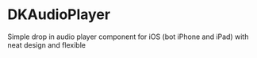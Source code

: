 DKAudioPlayer
=============

Simple drop in audio player component for iOS (bot iPhone and iPad) with neat design and flexible
